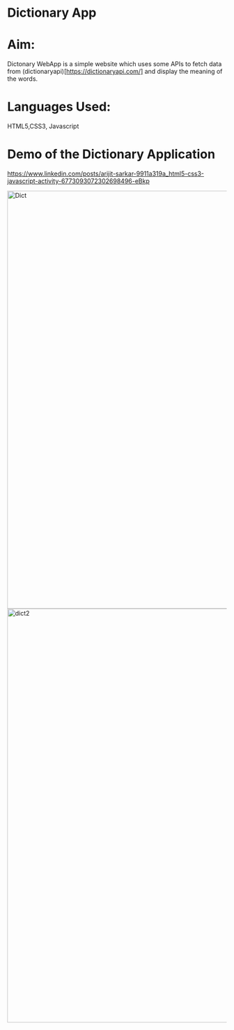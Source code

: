# Dictionary App
# Aim: 
Dictonary WebApp is a simple website which uses some APIs to fetch data from (dictionaryapi)[https://dictionaryapi.com/] and display the meaning of the words.

# Languages Used: 
HTML5,CSS3, Javascript

# Demo of the Dictionary Application

https://www.linkedin.com/posts/arijit-sarkar-9911a319a_html5-css3-javascript-activity-6773093072302698496-eBkp

<img width="960" alt="Dict" src="https://user-images.githubusercontent.com/60184336/122881419-c6279e00-d358-11eb-9d66-f91aa41e1389.PNG">

<img width="951" alt="dict2" src="https://user-images.githubusercontent.com/60184336/122881565-ec4d3e00-d358-11eb-88e3-493cfc5f6108.PNG">


